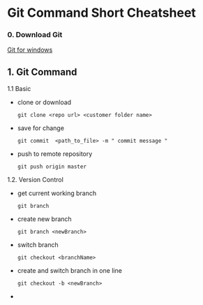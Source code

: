 # Git Command Short Cheatsheet

### 0. Download Git
   [Git for windows](https://github.com/git-for-windows/git/releases)

## 1. Git Command

1.1 Basic
   - clone or download
   
     `git clone <repo url> <customer folder name>`
   
   - save for change
   
     `git commit  <path_to_file> -m " commit message " `
   
   - push to remote repository
   
     `git push origin master`

1.2. Version Control
   - get current working branch
   
     `git branch`
   
   - create new branch
   
     `git branch <newBranch>`
   
   - switch branch
   
     `git checkout <branchName>`
   
   - create and switch branch in one line
   
     `git checkout -b <newBranch>`
     
   - 
